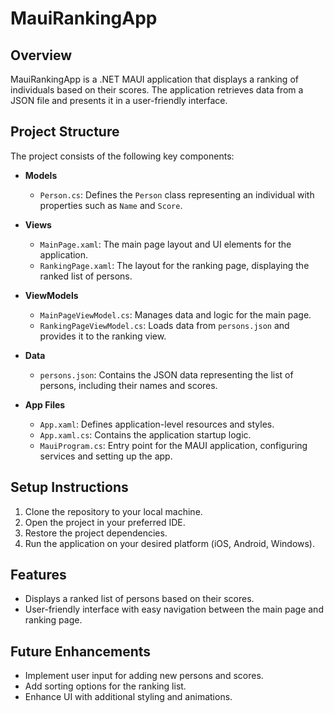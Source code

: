 # MauiRankingApp

## Overview
MauiRankingApp is a .NET MAUI application that displays a ranking of individuals based on their scores. The application retrieves data from a JSON file and presents it in a user-friendly interface.

## Project Structure
The project consists of the following key components:

- **Models**
  - `Person.cs`: Defines the `Person` class representing an individual with properties such as `Name` and `Score`.

- **Views**
  - `MainPage.xaml`: The main page layout and UI elements for the application.
  - `RankingPage.xaml`: The layout for the ranking page, displaying the ranked list of persons.

- **ViewModels**
  - `MainPageViewModel.cs`: Manages data and logic for the main page.
  - `RankingPageViewModel.cs`: Loads data from `persons.json` and provides it to the ranking view.

- **Data**
  - `persons.json`: Contains the JSON data representing the list of persons, including their names and scores.

- **App Files**
  - `App.xaml`: Defines application-level resources and styles.
  - `App.xaml.cs`: Contains the application startup logic.
  - `MauiProgram.cs`: Entry point for the MAUI application, configuring services and setting up the app.

## Setup Instructions
1. Clone the repository to your local machine.
2. Open the project in your preferred IDE.
3. Restore the project dependencies.
4. Run the application on your desired platform (iOS, Android, Windows).

## Features
- Displays a ranked list of persons based on their scores.
- User-friendly interface with easy navigation between the main page and ranking page.

## Future Enhancements
- Implement user input for adding new persons and scores.
- Add sorting options for the ranking list.
- Enhance UI with additional styling and animations.
